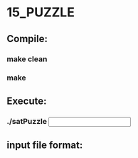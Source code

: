 # 15_PUZZLE
## Compile:
### make clean
### make
## Execute:
### ./satPuzzle <input file>
## input file format:
### <square size>
### <steps to run>
### <matrix of initial puzzle>